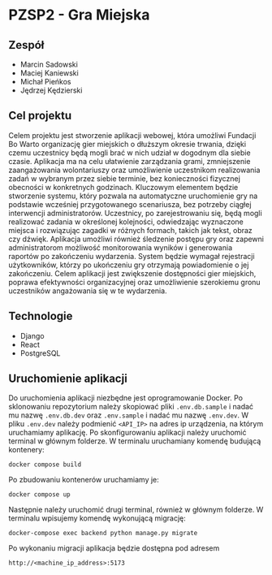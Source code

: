 # PZSP2 - Gra Miejska

## Zespół
- Marcin Sadowski
- Maciej Kaniewski
- Michał Pieńkos
- Jędrzej Kędzierski

## Cel projektu
Celem projektu jest stworzenie aplikacji webowej, która umożliwi Fundacji Bo Warto organizację gier miejskich o dłuższym okresie trwania, dzięki czemu uczestnicy będą mogli brać w nich udział w dogodnym dla siebie czasie. Aplikacja ma na celu ułatwienie zarządzania grami, zmniejszenie zaangażowania wolontariuszy oraz umożliwienie uczestnikom realizowania zadań w wybranym przez siebie terminie, bez konieczności fizycznej obecności w konkretnych godzinach. Kluczowym elementem będzie stworzenie systemu, który pozwala na automatyczne uruchomienie gry na podstawie wcześniej przygotowanego scenariusza, bez potrzeby ciągłej interwencji administratorów. Uczestnicy, po zarejestrowaniu się, będą mogli realizować zadania w określonej kolejności, odwiedzając wyznaczone miejsca i rozwiązując zagadki w różnych formach, takich jak tekst, obraz czy dźwięk. Aplikacja umożliwi również śledzenie postępu gry oraz zapewni administratorom możliwość monitorowania wyników i generowania raportów po zakończeniu wydarzenia. System będzie wymagał rejestracji użytkowników, którzy po ukończeniu gry otrzymają powiadomienie o jej zakończeniu. Celem aplikacji jest zwiększenie dostępności gier miejskich, poprawa efektywności organizacyjnej oraz umożliwienie szerokiemu gronu uczestników angażowania się w te wydarzenia.

## Technologie
- Django
- React
- PostgreSQL

## Uruchomienie aplikacji
Do uruchomienia aplikacji niezbędne jest oprogramowanie Docker. Po sklonowaniu repozytorium należy skopiować pliki `.env.db.sample` i nadać mu nazwę `.env.db.dev` oraz `.env.sample` i nadać mu nazwę `.env.dev`. W pliku `.env.dev` należy podmienić `<API_IP>` na adres ip urządzenia, na którym uruchamiamy aplikację. Po skonfigurowaniu aplikacji należy uruchomić terminal w głównym folderze. W terminalu uruchamiany komendę budującą kontenery:

`docker compose build`

Po zbudowaniu kontenerów uruchamiamy je:

`docker compose up`

Następnie należy uruchomić drugi terminal, również w głównym folderze. W terminalu wpisujemy komendę wykonującą migrację:

`docker-compose exec backend python manage.py migrate`

Po wykonaniu migracji aplikacja będzie dostępna pod adresem

`http://<machine_ip_address>:5173`